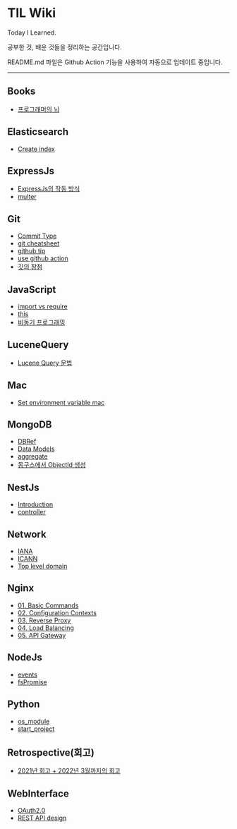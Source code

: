 # TIL Wiki

Today I Learned.

공부한 것, 배운 것들을 정리하는 공간입니다.

README.md 파일은 Github Action 기능을 사용하여 자동으로 업데이트 중입니다.

---

## Books

- [프로그래머의 뇌](/Books/프로그래머의-뇌.md)

## Elasticsearch

- [Create index](/Elasticsearch/Create-index.md)

## ExpressJs

- [ExpressJs의 작동 방식](/ExpressJs/ExpressJs의-작동-방식.md)
- [multer](/ExpressJs/multer.md)

## Git

- [Commit Type](/Git/Commit-Type.md)
- [git cheatsheet](/Git/git-cheatsheet.md)
- [github tip](/Git/github-tip.md)
- [use github action](/Git/use-github-action.md)
- [깃의 장점](/Git/깃의-장점.md)

## JavaScript

- [import vs require](/JavaScript/import-vs-require.md)
- [this](/JavaScript/this.md)
- [비동기 프로그래밍](/JavaScript/비동기-프로그래밍.md)

## LuceneQuery

- [Lucene Query 문법](/LuceneQuery/Lucene-Query-문법.md)

## Mac

- [Set environment variable mac](/Mac/Set-environment-variable-mac.md)

## MongoDB

- [DBRef](/MongoDB/DBRef.md)
- [Data Models](/MongoDB/Data-Models.md)
- [aggregate](/MongoDB/aggregate.md)
- [몽구스에서 ObjectId 생성](/MongoDB/몽구스에서-ObjectId-생성.md)

## NestJs

- [Introduction](/NestJs/Introduction.md)
- [controller](/NestJs/controller.md)

## Network

- [IANA](/Network/IANA.md)
- [ICANN](/Network/ICANN.md)
- [Top level domain](/Network/Top-level-domain.md)

## Nginx

- [01. Basic Commands](/Nginx/01.-Basic-Commands.md)
- [02. Configuration Contexts](/Nginx/02.-Configuration-Contexts.md)
- [03. Reverse Proxy](/Nginx/03.-Reverse-Proxy.md)
- [04. Load Balancing](/Nginx/04.-Load-Balancing.md)
- [05. API Gateway](/Nginx/05.-API-Gateway.md)

## NodeJs

- [events](/NodeJs/events.md)
- [fsPromise](/NodeJs/fsPromise.md)

## Python

- [os_module](/Python/os_module.md)
- [start_project](/Python/start_project.md)

## Retrospective(회고)

- [2021년 회고 + 2022년 3월까지의 회고](/Retrospective(회고)/2021년-회고-+-2022년-3월까지의-회고.md)

## WebInterface

- [OAuth2.0](/WebInterface/OAuth2.0.md)
- [REST API design](/WebInterface/REST-API-design.md)
